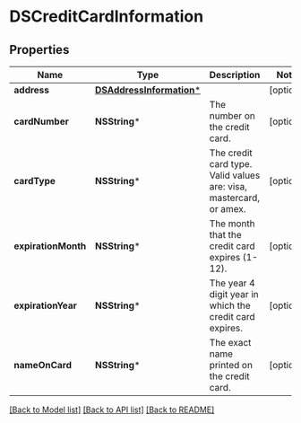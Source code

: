 # DSCreditCardInformation

## Properties
Name | Type | Description | Notes
------------ | ------------- | ------------- | -------------
**address** | [**DSAddressInformation***](DSAddressInformation.md) |  | [optional] 
**cardNumber** | **NSString*** | The number on the credit card. | [optional] 
**cardType** | **NSString*** | The credit card type. Valid values are: visa, mastercard, or amex. | [optional] 
**expirationMonth** | **NSString*** | The month that the credit card expires (1-12). | [optional] 
**expirationYear** | **NSString*** | The year 4 digit year in which the credit card expires. | [optional] 
**nameOnCard** | **NSString*** | The exact name printed on the credit card. | [optional] 

[[Back to Model list]](../README.md#documentation-for-models) [[Back to API list]](../README.md#documentation-for-api-endpoints) [[Back to README]](../README.md)



